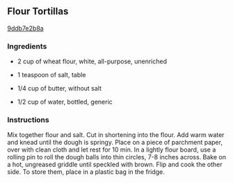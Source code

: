 ## Flour Tortillas

[9ddb7e2b8a](https://cookpad.com/us/recipes/335359-flour-tortillas)

### Ingredients

 - 2 cup of wheat flour, white, all-purpose, unenriched

 - 1 teaspoon of salt, table

 - 1/4 cup of butter, without salt

 - 1/2 cup of water, bottled, generic

### Instructions

Mix together flour and salt. Cut in shortening into the flour. Add warm water and knead until the dough is springy. Place on a piece of parchment paper, over with clean cloth and let rest for 10 min. In a lightly flour board, use a rolling pin to roll the dough balls into thin circles, 7-8 inches across. Bake on a hot, ungreased griddle until speckled with brown. Flip and cook the other side. To store them, place in a plastic bag in the fridge.